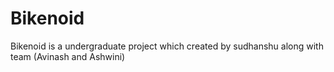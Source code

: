 # Bikenoid
Bikenoid is a undergraduate project which created by sudhanshu along with team (Avinash and Ashwini)
